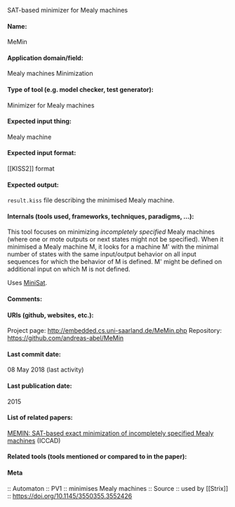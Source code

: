 SAT-based minimizer for Mealy machines

#### Name:
MeMin

#### Application domain/field:
Mealy machines
Minimization

#### Type of tool (e.g. model checker, test generator):
Minimizer for Mealy machines

#### Expected input thing:
Mealy machine

#### Expected input format:
[[KISS2]] format

#### Expected output:
`result.kiss` file describing the minimised Mealy machine.

#### Internals (tools used, frameworks, techniques, paradigms, ...):
This tool focuses on minimizing *incompletely specified* Mealy machines (where one or mote outputs or next states might not be specified). 
When it minimised a Mealy machine M, it looks for a machine M' with the minimal number of states with the same input/output behavior on all input sequences for which the behavior of M is defined. M' might be defined on additional input on which M is not defined.

Uses [MiniSat](Solvers/SAT/MiniSat.md).

#### Comments:


#### URIs (github, websites, etc.):
Project page: http://embedded.cs.uni-saarland.de/MeMin.php
Repository: https://github.com/andreas-abel/MeMin

#### Last commit date:
08 May 2018 (last activity)

#### Last publication date:
2015

#### List of related papers:
[MEMIN: SAT-based exact minimization of incompletely specified Mealy machines](https://doi.org/10.1109/ICCAD.2015.7372555) (ICCAD)

#### Related tools (tools mentioned or compared to in the paper):

#### Meta
:: Automaton
:: PV1 :: minimises Mealy machines
:: Source :: used by [[Strix]] :: https://doi.org/10.1145/3550355.3552426
